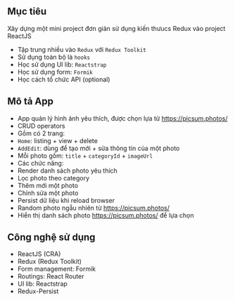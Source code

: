 ## Mục tiêu

Xây dựng một mini project đơn giản sử dụng kiến thưucs Redux vào project ReactJS

- Tập trung nhiều vào `Redux` với `Redux Toolkit`
- Sử dụng toàn bộ là `hooks`
- Học sử dụng UI lib: `Reactstrap`
- Học sử dụng form: `Formik`
- Học cách tổ chức API (optional)

## Mô tả App

- App quản lý hình ảnh yêu thích, được chọn lựa từ https://picsum.photos/
- CRUD operators
- Gồm có 2 trang:
 - `Home`: listing + view + delete
 - `AddEdit`: dùng để tạo mới + sửa thông tin của một photo
- Mỗi photo gồm: `title` + `categoryId` + `imageUrl`
- Các chức năng:
 - Render danh sách photo yêu thích
 - Lọc photo theo category
 - Thêm mới một photo
 - Chỉnh sửa một photo
 - Persist dữ liệu khi reload browser
 - Random photo ngẫu nhiên từ https://picsum.photos/
 - Hiển thị danh sách photo https://picsum.photos/ để lựa chọn

## Công nghệ sử dụng

- ReactJS (CRA)
- Redux (Redux Toolkit)
- Form management: Formik
- Routings: React Router
- UI lib: Reactstrap
- Redux-Persist
